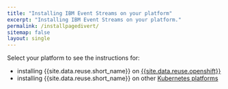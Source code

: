 ```yaml
---
title: "Installing IBM Event Streams on your platform"
excerpt: "Installing IBM Event Streams on your platform."
permalink: /installpagedivert/
sitemap: false
layout: single
---
```


Select your platform to see the instructions for:
- installing {{site.data.reuse.short_name}} on [{{site.data.reuse.openshift}}](../installing/installing/)
- installing {{site.data.reuse.short_name}} on other [Kubernetes platforms](../installing/installing-on-kubernetes/)
